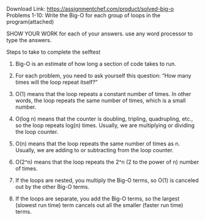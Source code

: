 Download Link: https://assignmentchef.com/product/solved-big-o
<br>
Problems 1-10: Write the Big-O for each group of loops in the program(attached)

SHOW YOUR WORK for each of your answers. use any word processor to type the answers.

Steps to take to complete the selftest

1. Big-O is an estimate of how long a section of code takes to run.

2. For each problem, you need to ask yourself this question: “How many times will the loop repeat itself?”

3. O(1) means that the loop repeats a constant number of times. In other words, the loop repeats the same number of times, which is a small number.

4. O(log n) means that the counter is doubling, tripling, quadrupling, etc., so the loop repeats log(n) times. Usually, we are multiplying or dividing the loop counter.

5. O(n) means that the loop repeats the same number of times as n. Usually, we are adding to or subtracting from the loop counter.

6. O(2^n) means that the loop repeats the 2^n (2 to the power of n) number of times.

7. If the loops are nested, you multiply the Big-O terms, so O(1) is canceled out by the other Big-O terms.

8. If the loops are separate, you add the Big-O terms, so the largest (slowest run time) term cancels out all the smaller (faster run time) terms.
